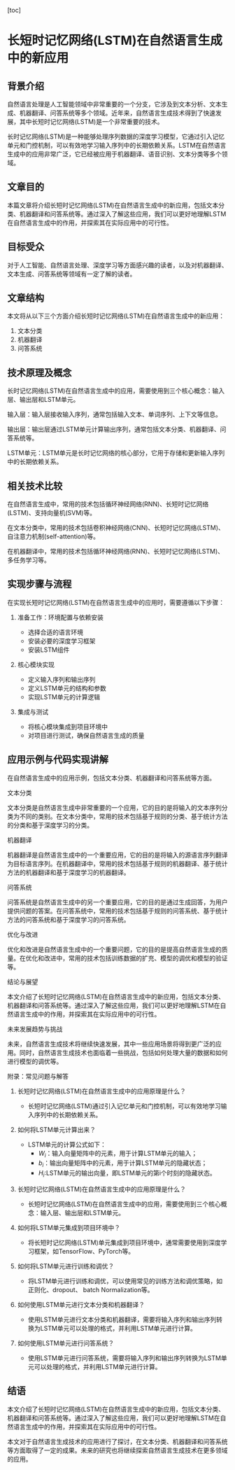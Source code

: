 
[toc]                    
                
                
长短时记忆网络(LSTM)在自然语言生成中的新应用
==================

背景介绍
--

自然语言处理是人工智能领域中非常重要的一个分支，它涉及到文本分析、文本生成、机器翻译、问答系统等多个领域。近年来，自然语言生成技术得到了快速发展，其中长短时记忆网络(LSTM)是一个非常重要的技术。

长时记忆网络(LSTM)是一种能够处理序列数据的深度学习模型，它通过引入记忆单元和门控机制，可以有效地学习输入序列中的长期依赖关系。LSTM在自然语言生成中的应用非常广泛，它已经被应用于机器翻译、语音识别、文本分类等多个领域。

文章目的
--

本篇文章将介绍长短时记忆网络(LSTM)在自然语言生成中的新应用，包括文本分类、机器翻译和问答系统等。通过深入了解这些应用，我们可以更好地理解LSTM在自然语言生成中的作用，并探索其在实际应用中的可行性。

目标受众
--

对于人工智能、自然语言处理、深度学习等方面感兴趣的读者，以及对机器翻译、文本生成、问答系统等领域有一定了解的读者。

文章结构
--

本文将从以下三个方面介绍长短时记忆网络(LSTM)在自然语言生成中的新应用：

1. 文本分类
2. 机器翻译
3. 问答系统

技术原理及概念
--

长时记忆网络(LSTM)在自然语言生成中的应用，需要使用到三个核心概念：输入层、输出层和LSTM单元。

输入层：输入层接收输入序列，通常包括输入文本、单词序列、上下文等信息。

输出层：输出层通过LSTM单元计算输出序列，通常包括文本分类、机器翻译、问答系统等。

LSTM单元：LSTM单元是长时记忆网络的核心部分，它用于存储和更新输入序列中的长期依赖关系。

相关技术比较
--

在自然语言生成中，常用的技术包括循环神经网络(RNN)、长短时记忆网络(LSTM)、支持向量机(SVM)等。

在文本分类中，常用的技术包括卷积神经网络(CNN)、长短时记忆网络(LSTM)、自注意力机制(self-attention)等。

在机器翻译中，常用的技术包括循环神经网络(RNN)、长短时记忆网络(LSTM)、多任务学习等。

实现步骤与流程
--

在实现长短时记忆网络(LSTM)在自然语言生成中的应用时，需要遵循以下步骤：

1. 准备工作：环境配置与依赖安装
   - 选择合适的语言环境
   - 安装必要的深度学习框架
   - 安装LSTM组件

2. 核心模块实现
   - 定义输入序列和输出序列
   - 定义LSTM单元的结构和参数
   - 实现LSTM单元的计算逻辑

3. 集成与测试
   - 将核心模块集成到项目环境中
   - 对项目进行测试，确保自然语言生成的质量

应用示例与代码实现讲解
--

在自然语言生成中的应用示例，包括文本分类、机器翻译和问答系统等方面。

文本分类

文本分类是自然语言生成中非常重要的一个应用，它的目的是将输入的文本序列分类为不同的类别。在文本分类中，常用的技术包括基于规则的分类、基于统计方法的分类和基于深度学习的分类。

机器翻译

机器翻译是自然语言生成中的一个重要应用，它的目的是将输入的源语言序列翻译为目标语言序列。在机器翻译中，常用的技术包括基于规则的机器翻译、基于统计方法的机器翻译和基于深度学习的机器翻译。

问答系统

问答系统是自然语言生成中的另一个重要应用，它的目的是通过生成回答，为用户提供问题的答案。在问答系统中，常用的技术包括基于规则的问答系统、基于统计方法的问答系统和基于深度学习的问答系统。

优化与改进

优化和改进是自然语言生成中的一个重要问题，它的目的是提高自然语言生成的质量。在优化和改进中，常用的技术包括训练数据的扩充、模型的调优和模型的验证等。

结论与展望

本文介绍了长短时记忆网络(LSTM)在自然语言生成中的新应用，包括文本分类、机器翻译和问答系统等。通过深入了解这些应用，我们可以更好地理解LSTM在自然语言生成中的作用，并探索其在实际应用中的可行性。

未来发展趋势与挑战

未来，自然语言生成技术将继续快速发展，其中一些应用场景将得到更广泛的应用。同时，自然语言生成技术也面临着一些挑战，包括如何处理大量的数据和如何进行模型的调优等。

附录：常见问题与解答

1. 长短时记忆网络(LSTM)在自然语言生成中的应用原理是什么？
   - 长短时记忆网络(LSTM)通过引入记忆单元和门控机制，可以有效地学习输入序列中的长期依赖关系。

2. 如何将LSTM单元计算出来？
   - LSTM单元的计算公式如下：
      - $W_i$：输入向量矩阵中的元素，用于计算LSTM单元的输入；
      - $b_i$：输出向量矩阵中的元素，用于计算LSTM单元的隐藏状态；
      - $H_i$:LSTM单元的输出向量，即LSTM单元的第i个时刻的隐藏状态。

3. 长短时记忆网络(LSTM)在自然语言生成中的应用原理是什么？
   - 长短时记忆网络(LSTM)在自然语言生成中的应用，需要使用到三个核心概念：输入层、输出层和LSTM单元。

4. 如何将LSTM单元集成到项目环境中？
   - 将长短时记忆网络(LSTM)单元集成到项目环境中，通常需要使用到深度学习框架，如TensorFlow、PyTorch等。

5. 如何将LSTM单元进行训练和调优？
   - 将LSTM单元进行训练和调优，可以使用常见的训练方法和调优策略，如正则化、dropout、 batch Normalization等。

6. 如何使用LSTM单元进行文本分类和机器翻译？
   - 使用LSTM单元进行文本分类和机器翻译，需要将输入序列和输出序列转换为LSTM单元可以处理的格式，并利用LSTM单元进行计算。

7. 如何使用LSTM单元进行问答系统？
   - 使用LSTM单元进行问答系统，需要将输入序列和输出序列转换为LSTM单元可以处理的格式，并利用LSTM单元进行计算。

结语
--

本文介绍了长短时记忆网络(LSTM)在自然语言生成中的新应用，包括文本分类、机器翻译和问答系统等。通过深入了解这些应用，我们可以更好地理解LSTM在自然语言生成中的作用，并探索其在实际应用中的可行性。

本文对于自然语言生成技术的应用进行了探讨，在文本分类、机器翻译和问答系统等方面取得了一定的成果。未来的研究也将继续探索自然语言生成技术在更多领域的应用。

